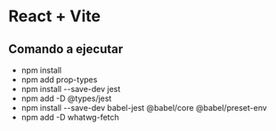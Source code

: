 # React + Vite

## Comando a ejecutar

- npm install
- npm add prop-types
- npm install --save-dev jest
- npm add -D @types/jest
- npm install --save-dev babel-jest @babel/core @babel/preset-env
- npm add -D whatwg-fetch
